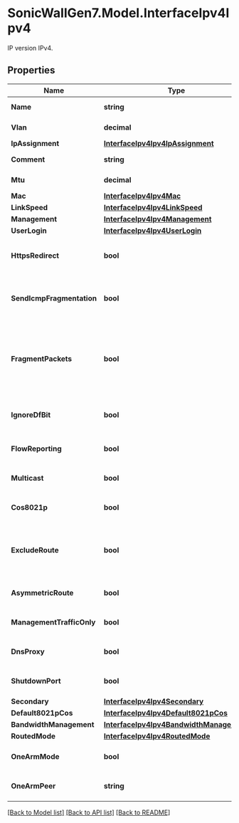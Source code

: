 # SonicWallGen7.Model.InterfaceIpv4Ipv4
IP version IPv4.

## Properties

Name | Type | Description | Notes
------------ | ------------- | ------------- | -------------
**Name** | **string** | Interface name. | 
**Vlan** | **decimal** | Interface VLAN ID. | [optional] 
**IpAssignment** | [**InterfaceIpv4Ipv4IpAssignment**](InterfaceIpv4Ipv4IpAssignment.md) |  | [optional] 
**Comment** | **string** | Set interface comment. | [optional] 
**Mtu** | **decimal** | Set interface MTU. | [optional] 
**Mac** | [**InterfaceIpv4Ipv4Mac**](InterfaceIpv4Ipv4Mac.md) |  | [optional] 
**LinkSpeed** | [**InterfaceIpv4Ipv4LinkSpeed**](InterfaceIpv4Ipv4LinkSpeed.md) |  | [optional] 
**Management** | [**InterfaceIpv4Ipv4Management**](InterfaceIpv4Ipv4Management.md) |  | [optional] 
**UserLogin** | [**InterfaceIpv4Ipv4UserLogin**](InterfaceIpv4Ipv4UserLogin.md) |  | [optional] 
**HttpsRedirect** | **bool** | Enable redirection from HTTP to HTTPS. | [optional] 
**SendIcmpFragmentation** | **bool** | Enable ICMP fragmentation needed message generation. | [optional] 
**FragmentPackets** | **bool** | Enable fragment non-VPN outbound packets larger than this interface&#39;s MTU. | [optional] 
**IgnoreDfBit** | **bool** | Enable ignore don&#39;t fragment (DF) bit. | [optional] 
**FlowReporting** | **bool** | Enable flow reporting on the interface. | [optional] 
**Multicast** | **bool** | Enable multicast support. | [optional] 
**Cos8021p** | **bool** | Enable 802.1p support. | [optional] 
**ExcludeRoute** | **bool** | Enable exclude from route advertisement (NSM, OSPF, BGP, RIP). | [optional] 
**AsymmetricRoute** | **bool** | Enable asymmetric route. | [optional] 
**ManagementTrafficOnly** | **bool** | Enable management traffic only. | [optional] 
**DnsProxy** | **bool** | Enable DNS proxy on the interface. | [optional] 
**ShutdownPort** | **bool** | Enable shutdown port. | [optional] 
**Secondary** | [**InterfaceIpv4Ipv4Secondary**](InterfaceIpv4Ipv4Secondary.md) |  | [optional] 
**Default8021pCos** | [**InterfaceIpv4Ipv4Default8021pCos**](InterfaceIpv4Ipv4Default8021pCos.md) |  | [optional] 
**BandwidthManagement** | [**InterfaceIpv4Ipv4BandwidthManagement**](InterfaceIpv4Ipv4BandwidthManagement.md) |  | [optional] 
**RoutedMode** | [**InterfaceIpv4Ipv4RoutedMode**](InterfaceIpv4Ipv4RoutedMode.md) |  | [optional] 
**OneArmMode** | **bool** | Enable one-arm mode on the interface | [optional] 
**OneArmPeer** | **string** | Set interface one-arm-peer. | [optional] 

[[Back to Model list]](../README.md#documentation-for-models) [[Back to API list]](../README.md#documentation-for-api-endpoints) [[Back to README]](../README.md)

